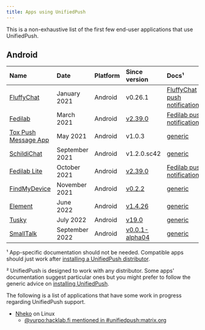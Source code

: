 ```yaml
---
title: Apps using UnifiedPush
---
```


This is a non-exhaustive list of the first few end-user applications that use UnifiedPush.

## Android

| Name                                                               | Date           | Platform | Since version | Docs¹ |
| :----------------------------------------------------------------- | :------------- | :------- | :------------ | :--------------- |
| [FluffyChat](https://fluffychat.im/)                               | January 2021   | Android  | v0.26.1       | [FluffyChat push notifications](https://gitlab.com/famedly/fluffychat/-/wikis/Push-Notifications-without-Google-Services)² |
| [Fedilab](https://fedilab.app/)                                    | March 2021     | Android  | [v2.39.0](https://framagit.org/tom79/fedilab/-/releases/2.39.0)  | [Fedilab push notifications](https://fedilab.app/wiki/features/push-notifications/)² |
| [Tox Push Message App](https://github.com/zoff99/tox_push_msg_app) | May 2021       | Android  | v1.0.3        | [generic](../distributors/) |
| [SchildiChat](https://github.com/SchildiChat/SchildiChat-android/) | September 2021 | Android  | v1.2.0.sc42   | [generic](../distributors/) |
| [Fedilab Lite](https://fedilab.app/)                               | October 2021   | Android  | [v2.39.0](https://framagit.org/tom79/fedilab/-/releases/2.39.0)  | [Fedilab push notifications](https://fedilab.app/wiki/features/push-notifications/)² |
| [FindMyDevice](https://gitlab.com/Nulide/findmydevice/)            | November 2021  | Android  | [v0.2.2](https://gitlab.com/Nulide/findmydevice/-/releases/v0.2.2) | [generic](../distributors/) |
| [Element](https://github.com/vector-im/element-android/)           | June 2022       | Android  | [v1.4.26](https://github.com/vector-im/element-android/releases/tag/v1.4.26) | [generic](../distributors/) |
| [Tusky](https://tusky.app/)           | July 2022       | Android  | [v19.0](https://github.com/tuskyapp/Tusky/releases/tag/v19.0) | [generic](../distributors/) |
| [SmallTalk](https://github.com/ouchadam/small-talk)     | September 2022 | Android | [v0.0.1-alpha04](https://github.com/ouchadam/small-talk/releases/tag/0.0.1-alpha04) | [generic](../distributors) |


¹ App-specific documentation should not be needed. Compatible apps should just work after [installing a UnifiedPush distributor](../distributors/).

² UnifiedPush is designed to work with any distributor. Some apps' documentation suggest particular ones but you might prefer to follow the generic advice on [installing UnifiedPush](../distributors/).

The following is a list of applications that have some work in progress regarding UnifiedPush support.

- [Nheko](https://nheko.im/nheko-reborn/nheko) on Linux
  - [@vurpo:hacklab.fi mentioned in #unifiedpush:matrix.org](https://matrix.to/#/!vwmBiTqilorqNCbGab:matrix.org/$bT-gCEw5VTM3icJca-xnK_Ji5J0RBVfc_lu3KNhVSmc?via=libera.chat&via=matrix.org&via=tchncs.de)

